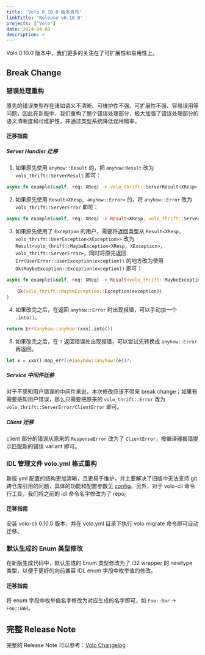 ```yaml
---
title: 'Volo 0.10.0 版本发布'
linkTitle: 'Release v0.10.0'
projects: ["Volo"]
date: 2024-04-08
description: >
---
```


Volo 0.10.0 版本中，我们更多的关注在了可扩展性和易用性上。

## Break Change

### 错误处理重构

原先的错误类型存在诸如语义不清晰、可维护性不强、可扩展性不强、容易误用等问题，因此在新版中，我们重构了整个错误处理部分，极大加强了错误处理部分的语义清晰度和可维护性，并通过类型系统降低误用概率。

#### 迁移指南

##### Server Handler 迁移

1. 如果原先使用 `anyhow::Result` 的，把 `anyhow:Result` 改为 `volo_thrift::ServerResult` 即可：

```rust
async fn example(&self, req: XReq) -> volo_thrift::ServerResult<XResp>
```

2. 如果原先使用 `Result<XResp, anyhow::Error>` 的，将 `anyhow::Error` 改为 `volo_thrift::ServerError` 即可：

```rust
async fn example(&self, req: XReq) -> Result<XResp, volo_thrift::ServerError>
```

3. 如果原先使用了 `Exception` 的用户，需要将返回类型从 `Result<XResp, volo_thrift::UserException<XException>>` 改为 `Result<volo_thrift::MaybeException<XResp, XException>, volo_thrift::ServerError>`，同时将原先返回 `Err(UserError::UserException(exception))` 的地方改为使用 `Ok(MaybeException::Exception(exception))` 即可：

```rust
async fn example(&self, req: XReq) -> Result<volo_thrift::MaybeException<XResp, XException>, volo_thrift::ServerError> {
    ...
    Ok(volo_thrift::MaybeException::Exception(exception))
}
```

4. 如果改完之后，在返回 `anyhow::Error` 时出现报错，可以手动加一个 `.into()`。

```rust
return Err(anyhow::anyhow!(xxx).into())
```

5. 如果改完之后，在 `?` 返回错误处出现报错，可以尝试先转换成 `anyhow::Error` 再返回。

```rust
let x = xxx().map_err(|e|anyhow::anyhow!(e))?;
```

##### Service 中间件迁移

对于不感知用户错误的中间件来说，本次修改应该不带来 break change；如果有需要感知用户错误，那么只需要把原来的 `volo_thrift::Error` 改为 `volo_thrift::ServerError/ClientError` 即可。

##### Client 迁移

client 部分的错误从原来的 `ResponseError` 改为了 `ClientError`，按编译器报错提示匹配新的错误 variant 即可。


### IDL 管理文件 volo.yml 格式重构

新版 yml 配置的结构更加清晰，且更易于维护，并主要解决了旧版中无法支持 git 跨仓库引用的问题，具体的功能和配置参数见 [config](https://www.cloudwego.io/zh/docs/volo/guide/config)。另外，对于 volo-cli 命令行工具，我们将之前的 idl 命令名字修改为了 repo。

#### 迁移指南

安装 volo-cli 0.10.0 版本，并在 volo.yml 目录下执行 volo migrate 命令即可自动迁移。


### 默认生成的 Enum 类型修改

在新版生成代码中，默认生成的 Enum 类型修改为了 i32 wrapper 的 newtype 类型，以便于更好的向前兼容 IDL enum 字段中枚举值的修改。

#### 迁移指南

将 enum 字段中枚举值名字修改为对应生成的名字即可，如 `Foo::Bar` -> `Foo::BAR`。


## 完整 Release Note

完整的 Release Note 可以参考：[Volo Changelog](https://github.com/cloudwego/volo/compare/volo-0.9.0...volo-0.10.0)
